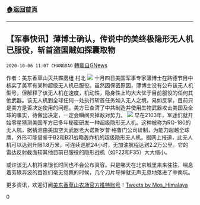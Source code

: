 ###  [:house:返回首頁](https://github.com/ourhimalayas/txt)
---

## 【军事快讯】薄博士确认，传说中的美终极隐形无人机已服役，斩首盗国贼如探囊取物
`2020-10-06 11:07 CHANGDAO` [轉載自GNews](https://gnews.org/zh-hant/406564/)

作者：美东香草山灭共霹雳组 村北
![]()![](https://s3.amazonaws.com/gnews-media-offload/wp-content/uploads/2020/10/06105555/Ejh-9JlVoAM86ND.png)
十月四日美国军事专家薄博士在路德节目中核实了美军有某种超级无人机已服役。虽然因保密原因，薄博士没有公布该无人机型号，但解释了该无人机在速度，机动性，隐身性上均大大优于目前服役的任何其他武器。该无人机到全球任何一处执行斩首任务如入无人之境，易如反掌，目前只是美方是否决定使用的问题。美方已查清了中共制造并使用生物武器攻击美国及全球的事实，待做出决定，一定会瞬间灭掉敌对势力。
![]()![](https://s3.amazonaws.com/gnews-media-offload/wp-content/uploads/2020/10/06110232/200915-F-HV115-1841-900x600-1-2.png)
早在2103年，军迷们就开始零星猜测美国军方已多年秘密研发一种超级隐形无人机。这种被称为RQ-180的无人机，据猜测由美国空天武器老大诺斯罗普·格鲁门公司研制，为能力超越全球鹰，外形可能借鉴于B2和B21战略轰炸机的超级隐形无人机。据网上报道，此无人机可以达到升限1.8万米，可连续巡航24小时，无加油航程达到2.2万公里。它的雷达反射截面较其他目前已服役的隐形战机（如F22和F35）大大缩小。

或许该无人机将来很长时间也不会公布真容。只是哪天在北京城里来来往往，喘息着劳碌奔波的百姓们毫无觉察的时候，几个刀片导弹就无声无息地落进了中南坑。



更多资讯，欢迎订阅[美东香草山农场官方推特账号](https://twitter.com/Mos_Himalaya)！[Tweets by Mos\_Himalaya](https://twitter.com/Mos_Himalaya?ref_src=twsrc%5Etfw)

0
